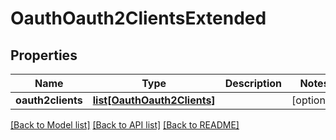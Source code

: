# OauthOauth2ClientsExtended

## Properties
Name | Type | Description | Notes
------------ | ------------- | ------------- | -------------
**oauth2clients** | [**list[OauthOauth2Clients]**](OauthOauth2Clients.md) |  | [optional] 

[[Back to Model list]](../README.md#documentation-for-models) [[Back to API list]](../README.md#documentation-for-api-endpoints) [[Back to README]](../README.md)


